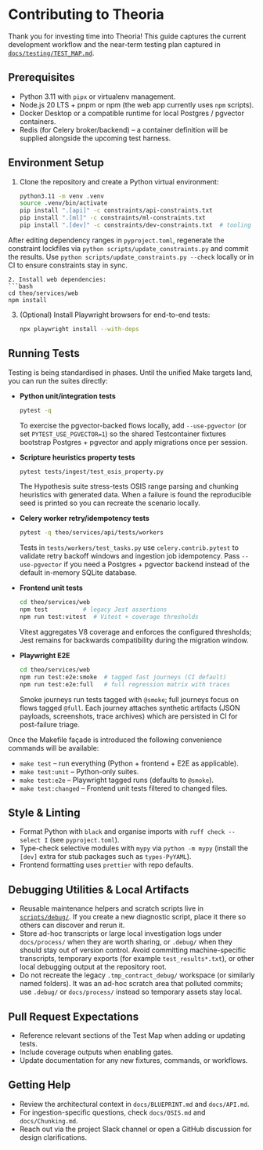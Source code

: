 # Contributing to Theoria

Thank you for investing time into Theoria! This guide captures the current development workflow and the near-term testing plan captured in [`docs/testing/TEST_MAP.md`](docs/testing/TEST_MAP.md).

## Prerequisites
- Python 3.11 with `pipx` or virtualenv management.
- Node.js 20 LTS + pnpm or npm (the web app currently uses `npm` scripts).
- Docker Desktop or a compatible runtime for local Postgres / pgvector containers.
- Redis (for Celery broker/backend) – a container definition will be supplied alongside the upcoming test harness.

## Environment Setup
1. Clone the repository and create a Python virtual environment:
   ```bash
   python3.11 -m venv .venv
   source .venv/bin/activate
   pip install ".[api]" -c constraints/api-constraints.txt
   pip install ".[ml]" -c constraints/ml-constraints.txt
   pip install ".[dev]" -c constraints/dev-constraints.txt  # tooling (e.g., mypy) and stub packages

After editing dependency ranges in `pyproject.toml`, regenerate the constraint lockfiles via `python scripts/update_constraints.py` and commit the results. Use `python scripts/update_constraints.py --check` locally or in CI to ensure constraints stay in sync.
   ```
2. Install web dependencies:
   ```bash
   cd theo/services/web
   npm install
   ```
3. (Optional) Install Playwright browsers for end-to-end tests:
   ```bash
   npx playwright install --with-deps
   ```

## Running Tests
Testing is being standardised in phases. Until the unified Make targets land, you can run the suites directly:

- **Python unit/integration tests**
  ```bash
  pytest -q
  ```
  To exercise the pgvector-backed flows locally, add `--use-pgvector` (or set `PYTEST_USE_PGVECTOR=1`) so the shared Testcontainer fixtures bootstrap Postgres + pgvector and apply migrations once per session.

- **Scripture heuristics property tests**
  ```bash
  pytest tests/ingest/test_osis_property.py
  ```
  The Hypothesis suite stress-tests OSIS range parsing and chunking heuristics with generated data. When a failure is found the reproducible seed is printed so you can recreate the scenario locally.

- **Celery worker retry/idempotency tests**
  ```bash
  pytest -q theo/services/api/tests/workers
  ```
  Tests in `tests/workers/test_tasks.py` use `celery.contrib.pytest` to validate retry backoff windows and ingestion job idempotency. Pass `--use-pgvector` if you need a Postgres + pgvector backend instead of the default in-memory SQLite database.

- **Frontend unit tests**
  ```bash
  cd theo/services/web
  npm test          # legacy Jest assertions
  npm run test:vitest  # Vitest + coverage thresholds
  ```
  Vitest aggregates V8 coverage and enforces the configured thresholds; Jest remains for backwards compatibility during the migration window.

- **Playwright E2E**
  ```bash
  cd theo/services/web
  npm run test:e2e:smoke  # tagged fast journeys (CI default)
  npm run test:e2e:full   # full regression matrix with traces
  ```
  Smoke journeys run tests tagged with `@smoke`; full journeys focus on flows tagged `@full`. Each journey attaches synthetic artifacts (JSON payloads, screenshots, trace archives) which are persisted in CI for post-failure triage.

Once the Makefile façade is introduced the following convenience commands will be available:
- `make test` – run everything (Python + frontend + E2E as applicable).
- `make test:unit` – Python-only suites.
- `make test:e2e` – Playwright tagged runs (defaults to `@smoke`).
- `make test:changed` – Frontend unit tests filtered to changed files.

## Style & Linting
- Format Python with `black` and organise imports with `ruff check --select I` (see `pyproject.toml`).
- Type-check selective modules with `mypy` via `python -m mypy` (install the `[dev]` extra for stub packages such as `types-PyYAML`).
- Frontend formatting uses `prettier` with repo defaults.

## Debugging Utilities & Local Artifacts
- Reusable maintenance helpers and scratch scripts live in [`scripts/debug/`](scripts/debug/). If you create a new diagnostic script, place it there so others can discover and rerun it.
- Store ad-hoc transcripts or large local investigation logs under `docs/process/` when they are worth sharing, or `.debug/` when they should stay out of version control. Avoid committing machine-specific transcripts, temporary exports (for example `test_results*.txt`), or other local debugging output at the repository root.
- Do not recreate the legacy `.tmp_contract_debug/` workspace (or similarly named folders). It was an ad-hoc scratch area that polluted commits; use `.debug/` or `docs/process/` instead so temporary assets stay local.

## Pull Request Expectations
- Reference relevant sections of the Test Map when adding or updating tests.
- Include coverage outputs when enabling gates.
- Update documentation for any new fixtures, commands, or workflows.

## Getting Help
- Review the architectural context in `docs/BLUEPRINT.md` and `docs/API.md`.
- For ingestion-specific questions, check `docs/OSIS.md` and `docs/Chunking.md`.
- Reach out via the project Slack channel or open a GitHub discussion for design clarifications.
